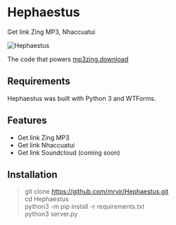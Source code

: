# Hephaestus
Get link Zing MP3, Nhaccuatui

![Hephaestus](https://i.imgur.com/0mpjEaG.png)

The code that powers [mp3zing.download](mp3zing.download)

## Requirements
 Hephaestus was built with Python 3 and WTForms.
## Features
* Get link Zing MP3
* Get link Nhaccuatui
* Get link Soundcloud (coming soon)

## Installation
> git clone https://github.com/mrvir/Hephaestus.git  
cd Hephaestus  
python3 -m pip install -r requirements.txt  
python3 server.py 